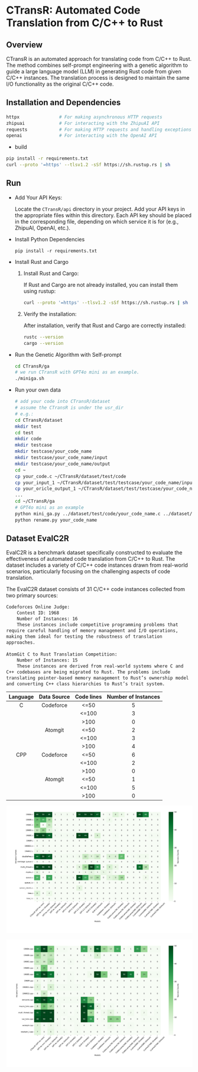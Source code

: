 # CTransR: Automated Code Translation from C/C++ to Rust

## Overview

CTransR is an automated approach for translating code from C/C++ to Rust. The method combines self-prompt engineering with a genetic algorithm to guide a large language model (LLM) in generating Rust code from given C/C++ instances. The translation process is designed to maintain the same I/O functionality as the original C/C++ code.

## Installation and Dependencies
```bash
httpx               # For making asynchronous HTTP requests
zhipuai             # For interacting with the ZhipuAI API
requests            # For making HTTP requests and handling exceptions
openai              # For interacting with the OpenAI API
```

- build
```bash
pip install -r requirements.txt
curl --proto '=https' --tlsv1.2 -sSf https://sh.rustup.rs | sh
```

## Run

- Add Your API Keys:
    
    Locate the `CTransR/api` directory in your project.
    Add your API keys in the appropriate files within this directory. Each API key should be placed in the corresponding file, depending on which service it is for (e.g., ZhipuAI, OpenAI, etc.).
- Install Python Dependencies
    ```
    pip install -r requirements.txt
    ```
- Install Rust and Cargo
    1. Install Rust and Cargo:

        If Rust and Cargo are not already installed, you can install them using rustup:
        ```bash
        curl --proto '=https' --tlsv1.2 -sSf https://sh.rustup.rs | sh
        ```
    2. Verify the installation:

        After installation, verify that Rust and Cargo are correctly installed:
        ```bash
        rustc --version
        cargo --version
        ```
- Run the Genetic Algorithm with Self-prompt
    ```bash
    cd CTransR/ga
    # we run CTransR with GPT4o mini as an example. 
    ./miniga.sh 
    ```
- Run your own data
    ```bash
    # add your code into CTransR/dataset
    # assume the CTransR is under the usr_dir
    # e.g.:
    cd CTransR/dataset
    mkdir test
    cd test
    mkdir code
    mkdir testcase
    mkdir testcase/your_code_name
    mkdir testcase/your_code_name/input
    mkdir testcase/your_code_name/output
    cd ~
    cp your_code.c ~/CTransR/dataset/test/code
    cp your_input_1 ~/CTransR/dataset/test/testcase/your_code_name/input_1
    cp your_oricle_output_1 ~/CTransR/dataset/test/testcase/your_code_name/output_1
    ...
    cd ~/CTransR/ga
    # GPT4o mini as an example
    python mini_ga.py ../dataset/test/code/your_code_name.c ../dataset/test/testcase/your_code_name/ your_code_name your_code_name_success
    python rename.py your_code_name
    ```



## Dataset EvalC2R
EvalC2R is a benchmark dataset specifically constructed to evaluate the effectiveness of automated code translation from C/C++ to Rust. The dataset includes a variety of C/C++ code instances drawn from real-world scenarios, particularly focusing on the challenging aspects of code translation.

The EvalC2R dataset consists of 31 C/C++ code instances collected from two primary sources:

    Codeforces Online Judge:
        Contest ID: 1968
        Number of Instances: 16
        These instances include competitive programming problems that require careful handling of memory management and I/O operations, making them ideal for testing the robustness of translation approaches.

    AtomGit C to Rust Translation Competition:
        Number of Instances: 15
        These instances are derived from real-world systems where C and C++ codebases are being migrated to Rust. The problems include translating pointer-based memory management to Rust’s ownership model and converting C++ class hierarchies to Rust’s trait system.

|Language|Data Source|Code lines|Number of Instances|
|:---:|:---:|:---:|:---:|
|C|Codeforce|<=50|5|
| | |<=100|3|
| | |>100|0|
| |Atomgit|<=50|2|
| | |<=100|3|
| | |>100|4|
|CPP|Codeforce|<=50|6|
| | |<=100|2|
| | |>100|0|
| |Atomgit|<=50|1|
| | |<=100|5|
| | |>100|0|


![PIC1](./pic6.png "Resultc")

![PIC2](./pic7.png "Resultcpp")




